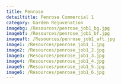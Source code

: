 ```yaml
---
title: Penrose
detailtitle: Penrose Commercial 1
category: Garden Rejuvenation
imagebg: /Resources/penrose_job1_bg.jpg
imagebf: /Resources/penrose_job1_bf.jpg
imageaft: /Resources/penrose_job1_aft.jpg
image1: /Resources/penrose_job1_1.jpg
image2: /Resources/penrose_job1_2.jpg
image3: /Resources/penrose_job1_3.jpg
image4: /Resources/penrose_job1_4.jpg
image5: /Resources/penrose_job1_5.jpg
image6: /Resources/penrose_job1_6.jpg
---
```

<div class="job_img_cont">
    <div class="job_img_col">
        <div class="job_img_holder">
            <img src="{{ image1 }}" alt="">
        </div>
        <div class="job_img_holder">
            <img src="{{ image2 }}" alt="">
        </div>
        <div class="job_img_holder">
            <img src="{{ image3 }}" alt="">
        </div>
    </div>
    <div class="job_img_col">
        <div class="job_img_holder">
            <img src="{{ image4 }}" alt="">
        </div>
        <div class="job_img_holder">
            <img src="{{ image5 }}" alt="">
        </div>
        <div class="job_img_holder">
            <img src="{{ image6 }}" alt="">
        </div>
    </div>
</div>